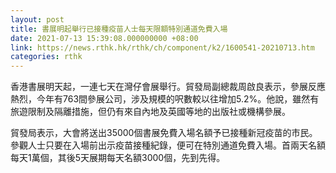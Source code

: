 ```yaml
---
layout: post
title: 書展明起舉行已接種疫苗人士每天限額特別通道免費入場
date: 2021-07-13 15:39:08.000000000 +08:00
link: https://news.rthk.hk/rthk/ch/component/k2/1600541-20210713.htm
categories: rthk
---
```


香港書展明天起，一連七天在灣仔會展舉行。貿發局副總裁周啟良表示，參展反應熱烈，今年有763間參展公司，涉及規模的呎數較以往增加5.2%。他說，雖然有旅遊限制及隔離措施，但仍有來自內地及英國等地的出版社或機構參展。

貿發局表示，大會將送出35000個書展免費入場名額予已接種新冠疫苗的市民。參觀人士只要在入場前出示疫苗接種紀錄，便可在特別通道免費入場。首兩天名額每天1萬個，其後5天展期每天名額3000個，先到先得。

